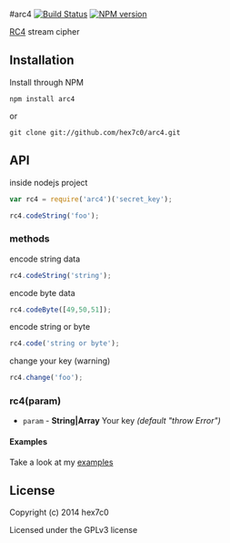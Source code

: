 #arc4 [![Build Status](https://travis-ci.org/hex7c0/arc4.svg?branch=master)](https://travis-ci.org/hex7c0/arc4) [![NPM version](https://badge.fury.io/js/arc4.svg)](http://badge.fury.io/js/arc4)

[RC4](http://en.wikipedia.org/wiki/RC4) stream cipher

## Installation

Install through NPM

```
npm install arc4
```
or
```
git clone git://github.com/hex7c0/arc4.git
```

## API

inside nodejs project
```js
var rc4 = require('arc4')('secret_key');

rc4.codeString('foo');
```

### methods

encode string data
```js
rc4.codeString('string');
```

encode byte data
```js
rc4.codeByte([49,50,51]);
```

encode string or byte
```js
rc4.code('string or byte');
```

change your key (warning)
```js
rc4.change('foo');
```


### rc4(param)

 - `param` - **String|Array** Your key *(default "throw Error")*

#### Examples

Take a look at my [examples](https://github.com/hex7c0/arc4/tree/master/examples)

## License
Copyright (c) 2014 hex7c0

Licensed under the GPLv3 license
